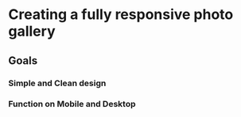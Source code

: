 # Creating a fully responsive photo gallery 

## Goals

### Simple and Clean design

### Function on Mobile and Desktop
